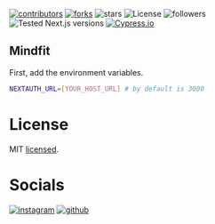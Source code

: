 [![contributors](https://img.shields.io/github/contributors/CentriaDevelopment/mindfit-front)](https://github.com/CentriaDevelopment/mindfit-front/graphs/contributors)
[![forks](https://img.shields.io/github/forks/CentriaDevelopment/mindfit-front)](https://github.com/CentriaDevelopment/mindfit-front/fork)
![stars](https://img.shields.io/github/stars/CentriaDevelopment/mindfit-front)
![License](https://img.shields.io/github/license/CentriaDevelopment/mindfit-front)
![followers](https://img.shields.io/github/followers/CentriaDevelopment.svg?style=social&label=CentriaDevelopment&maxAge=2592000)
![Tested Next.js versions](https://img.shields.io/badge/tested%20next.js%20versions-12.0.3-blue)
[![Cypress.io](https://img.shields.io/badge/tested%20with-Cypress-04C38E.svg)](https://www.cypress.io/)

## Mindfit

First, add the environment variables.

```bash
NEXTAUTH_URL=[YOUR_HOST_URL] # by default is 3000
```

# License

MIT [licensed](LICENSE).

# Socials

[![instagram](https://img.shields.io/badge/Instagram-E4405F?style=for-the-badge&logo=instagram&logoColor=white)](https://instagram.com/thecentriagroup/)
[![github](https://img.shields.io/badge/GitHub-100000?style=for-the-badge&logo=github&logoColor=white)](https://github.com/CentriaDevelopment)
